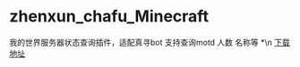 # zhenxun_chafu_Minecraft
我的世界服务器状态查询插件，适配真寻bot
支持查询motd 人数 名称等
*\n
<a href ="https://github.com/YiRanEL/zhenxun_chafu_Minecraft/releases">下载地址</a>
